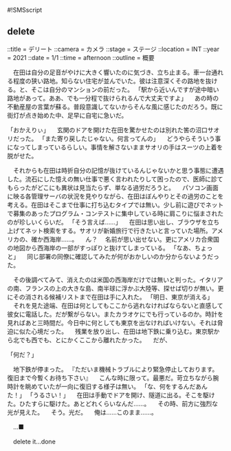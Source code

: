 #!SMSscript

## delete

::title = デリート
::camera = カメラ
::stage = ステージ
::location = INT
::year = 2021
::date = 1/1
::time = afternoon
::outline = 概要

　在田は自分の足音がやけに大きく響いたのに気づき、立ち止まる。車一台通れる程度の狭い路地。知らない住宅が並んでいた。彼は注意深くその路地を抜ける。と、そこは自分のマンションの前だった。
「駅から近いんですが途中暗い路地があって。ああ、でも一分程で抜けられるんで大丈夫ですよ」
　あの時の不動産屋の言葉が蘇る。普段意識してないからそんな風に感じたのだろう。既に街灯が点き始めた中、足早に自宅に急いだ。

「おかえりぃ」
　玄関のドアを開けた在田を驚かせたのは別れた筈の沼口サオリだった。
「また寄り戻したじゃない。何言ってんの」
　どうやらそういう事になってしまっているらしい。事情を解さないままサオリの手はスーツの上着を脱がせた。

　それからも在田は時折自分の記憶が抜けているんじゃないかと思う事態に遭遇した。流石にした憶えの無い仕事で悪く言われたりして困ったので、医師に診てもらったがどこにも異状は見当たらず、単なる過労だろうと。
　パソコン画面に映る各管理サーバの状況を見やりながら、在田はぼんやりとその過労のことを考える。在田はそこまで仕事に打ち込むタイプでは無い。少し前に遊びでネットで募集のあったプログラム・コンテストに集中している時に肩こりに悩まされたのが珍しいくらいだ。
「そう言えば……」
　在田は思い出し、ブラウザを立ち上げてネット検索をする。サオリが新婚旅行で行きたいと言っていた場所。アメリカの、確か西海岸……。
　ん？
　名前が思い出せない。更にアメリカ合衆国の地図から西海岸の一部がすっぽりと抜けてしまっている。
「なあ、ちょっと」
　同じ部署の同僚に確認してみたが何がおかしいのか分からないようだった。

　その後調べてみて、消えたのは米国の西海岸だけでは無いと判った。イタリアの南、フランスの上の大きな島、南半球に浮かぶ大陸等、探せば切りが無い。更にその消される候補リストまで在田は手に入れた。
「明日、東京が消える」
　それを見た途端、在田は何としてもここから逃れなければならないと直感して彼女に電話した。だが繋がらない。またカラオケにでも行っているのか。時計を見ればあと三時間だ。今日中に何としても東京を出なければいけない。それは脅迫に似た心境だった。
　残業を放り出し、在田は地下鉄に乗り込む。東京駅から北でも西でも、とにかくここから離れたかった。
　だが、

「何だ？」

　地下鉄が停まった。
『ただいま機械トラブルにより緊急停止しております。復旧まで今暫くお待ち下さい』
　こんな時に限って。最悪だ。苛立ちながら腕時計を眺めていたが一向に復旧する様子は無い。
「な、何をするんだあんた！」
「うるさい！」
　在田は手動でドアを開け、隧道に出る。そこを駆けた。ひたすらに駆けた。あとどれくらいなんだ……。
　その時、前方に強烈な光が見えた。
　そう。光だ。
　俺は……このまま……。

　...■

　delete it...done


